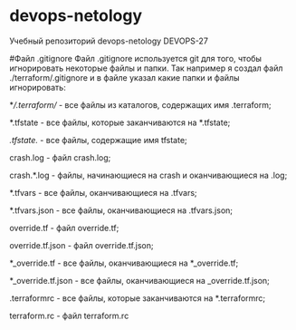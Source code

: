 # devops-netology
Учебный репозиторий devops-netology DEVOPS-27

#Файл .gitignore
Файл .gitignore используется git для того, чтобы игнорировать некоторые файлы и папки.
Так например я создал файл ./terraform/.gitignore и в файле указал какие папки и файлы игнорировать:

**/.terraform/* - все файлы из каталогов, содержащих имя .terraform; 

*.tfstate - все файлы, которые заканчиваются на *.tfstate;

*.tfstate.* - все файлы, содержащие имя tfstate;

crash.log - файл crash.log;

crash.*.log - файлы, начинающиеся на crash и оканчивающиеся на .log;

*.tfvars - все файлы, оканчивающиеся на .tfvars;

*.tfvars.json - все файлы, оканчивающиеся на .tfvars.json;

override.tf - файл override.tf;

override.tf.json - файл override.tf.json;

*_override.tf - все файлы, оканчивающиеся на *_override.tf;

*_override.tf.json - все файлы, оканчивающиеся на _override.tf.json;

.terraformrc - все файлы, которые заканчиваются на *.terraformrc;

terraform.rc - файл terraform.rc
